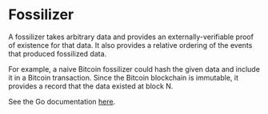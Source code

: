 # Fossilizer

A fossilizer takes arbitrary data and provides an externally-verifiable proof
of existence for that data.
It also provides a relative ordering of the events that produced fossilized data.

For example, a naive Bitcoin fossilizer could hash the given data and include
it in a Bitcoin transaction. Since the Bitcoin blockchain is immutable, it
provides a record that the data existed at block N.

See the Go documentation [here](https://godoc.org/github.com/stratumn/go-core/fossilizer#Adapter).
